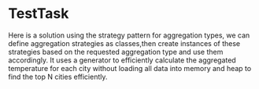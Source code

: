 # TestTask
Here is a solution using the strategy pattern for aggregation types, we can define aggregation strategies as classes,then create
 instances of these strategies based on the requested aggregation type and use them accordingly.
 It uses a generator to efficiently calculate the aggregated temperature for each city without
 loading all data into memory and heap to find the top N cities efficiently.
